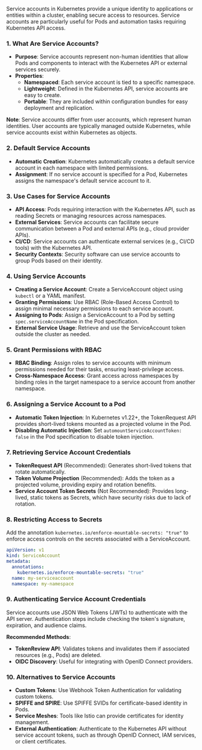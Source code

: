 
Service accounts in Kubernetes provide a unique identity to applications or entities within a cluster, enabling secure access to resources. Service accounts are particularly useful for Pods and automation tasks requiring Kubernetes API access.

### 1. **What Are Service Accounts?**

- **Purpose**: Service accounts represent non-human identities that allow Pods and components to interact with the Kubernetes API or external services securely.
- **Properties**:
  - **Namespaced**: Each service account is tied to a specific namespace.
  - **Lightweight**: Defined in the Kubernetes API, service accounts are easy to create.
  - **Portable**: They are included within configuration bundles for easy deployment and replication.
  
**Note**: Service accounts differ from user accounts, which represent human identities. User accounts are typically managed outside Kubernetes, while service accounts exist within Kubernetes as objects.


### 2. **Default Service Accounts**

- **Automatic Creation**: Kubernetes automatically creates a default service account in each namespace with limited permissions.
- **Assignment**: If no service account is specified for a Pod, Kubernetes assigns the namespace's default service account to it.
  

### 3. **Use Cases for Service Accounts**

- **API Access**: Pods requiring interaction with the Kubernetes API, such as reading Secrets or managing resources across namespaces.
- **External Services**: Service accounts can facilitate secure communication between a Pod and external APIs (e.g., cloud provider APIs).
- **CI/CD**: Service accounts can authenticate external services (e.g., CI/CD tools) with the Kubernetes API.
- **Security Contexts**: Security software can use service accounts to group Pods based on their identity.


### 4. **Using Service Accounts**

- **Creating a Service Account**: Create a ServiceAccount object using `kubectl` or a YAML manifest.
- **Granting Permissions**: Use RBAC (Role-Based Access Control) to assign minimal necessary permissions to each service account.
- **Assigning to Pods**: Assign a ServiceAccount to a Pod by setting `spec.serviceAccountName` in the Pod specification.
- **External Service Usage**: Retrieve and use the ServiceAccount token outside the cluster as needed.


### 5. **Grant Permissions with RBAC**

- **RBAC Binding**: Assign roles to service accounts with minimum permissions needed for their tasks, ensuring least-privilege access.
- **Cross-Namespace Access**: Grant access across namespaces by binding roles in the target namespace to a service account from another namespace.


### 6. **Assigning a Service Account to a Pod**

- **Automatic Token Injection**: In Kubernetes v1.22+, the TokenRequest API provides short-lived tokens mounted as a projected volume in the Pod.
- **Disabling Automatic Injection**: Set `automountServiceAccountToken: false` in the Pod specification to disable token injection.
  

### 7. **Retrieving Service Account Credentials**

- **TokenRequest API** (Recommended): Generates short-lived tokens that rotate automatically.
- **Token Volume Projection** (Recommended): Adds the token as a projected volume, providing expiry and rotation benefits.
- **Service Account Token Secrets** (Not Recommended): Provides long-lived, static tokens as Secrets, which have security risks due to lack of rotation.


### 8. **Restricting Access to Secrets**

Add the annotation `kubernetes.io/enforce-mountable-secrets: "true"` to enforce access controls on the secrets associated with a ServiceAccount.

```yaml
apiVersion: v1
kind: ServiceAccount
metadata:
  annotations:
    kubernetes.io/enforce-mountable-secrets: "true"
  name: my-serviceaccount
  namespace: my-namespace
```


### 9. **Authenticating Service Account Credentials**

Service accounts use JSON Web Tokens (JWTs) to authenticate with the API server. Authentication steps include checking the token's signature, expiration, and audience claims.

**Recommended Methods**:
- **TokenReview API**: Validates tokens and invalidates them if associated resources (e.g., Pods) are deleted.
- **OIDC Discovery**: Useful for integrating with OpenID Connect providers.


### 10. **Alternatives to Service Accounts**

- **Custom Tokens**: Use Webhook Token Authentication for validating custom tokens.
- **SPIFFE and SPIRE**: Use SPIFFE SVIDs for certificate-based identity in Pods.
- **Service Meshes**: Tools like Istio can provide certificates for identity management.
- **External Authentication**: Authenticate to the Kubernetes API without service account tokens, such as through OpenID Connect, IAM services, or client certificates.
